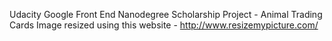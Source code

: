 Udacity Google Front End Nanodegree Scholarship 
Project - Animal Trading Cards
Image resized using this website - http://www.resizemypicture.com/

